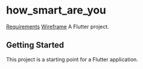 # how_smart_are_you
[Requirements](https://docs.google.com/document/d/1GSX5eQKPkVp_ffWTTII2Auwwai9XjSk1dHRnyvGtxsw/edit?usp=sharing)
[Wireframe](https://app.uizard.io/p/c0ed5605)
A Flutter project.

## Getting Started

This project is a starting point for a Flutter application.

